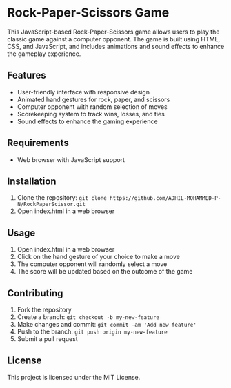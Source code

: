 # Rock-Paper-Scissors Game

This JavaScript-based Rock-Paper-Scissors game allows users to play the classic game against a computer opponent. The game is built using HTML, CSS, and JavaScript, and includes animations and sound effects to enhance the gameplay experience.

## Features

- User-friendly interface with responsive design
- Animated hand gestures for rock, paper, and scissors
- Computer opponent with random selection of moves
- Scorekeeping system to track wins, losses, and ties
- Sound effects to enhance the gaming experience

## Requirements

- Web browser with JavaScript support

## Installation

1. Clone the repository: `git clone https://github.com/ADHIL-MOHAMMED-P-N/RockPaperScissor.git`
2. Open index.html in a web browser

## Usage

1. Open index.html in a web browser
2. Click on the hand gesture of your choice to make a move
3. The computer opponent will randomly select a move
4. The score will be updated based on the outcome of the game

## Contributing

1. Fork the repository
2. Create a branch: `git checkout -b my-new-feature`
3. Make changes and commit: `git commit -am 'Add new feature'`
4. Push to the branch: `git push origin my-new-feature`
5. Submit a pull request

## License

This project is licensed under the MIT License.

